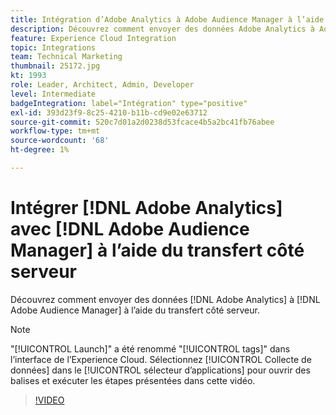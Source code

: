 ```yaml
---
title: Intégration d’Adobe Analytics à Adobe Audience Manager à l’aide du transfert côté serveur
description: Découvrez comment envoyer des données Adobe Analytics à Adobe Audience Manager à l’aide du transfert côté serveur.
feature: Experience Cloud Integration
topic: Integrations
team: Technical Marketing
thumbnail: 25172.jpg
kt: 1993
role: Leader, Architect, Admin, Developer
level: Intermediate
badgeIntegration: label="Intégration" type="positive"
exl-id: 393d23f9-8c25-4210-b11b-cd9e02e63712
source-git-commit: 520c7d01a2d0238d53fcace4b5a2bc41fb76abee
workflow-type: tm+mt
source-wordcount: '68'
ht-degree: 1%

---
```


# Intégrer [!DNL Adobe Analytics] avec [!DNL Adobe Audience Manager] à l’aide du transfert côté serveur

Découvrez comment envoyer des données [!DNL Adobe Analytics] à [!DNL Adobe Audience Manager] à l’aide du transfert côté serveur.

>[!NOTE]
>
>&quot;[!UICONTROL Launch]&quot; a été renommé &quot;[!UICONTROL tags]&quot; dans l’interface de l’Experience Cloud. Sélectionnez [!UICONTROL Collecte de données] dans le [!UICONTROL sélecteur d’applications] pour ouvrir des balises et exécuter les étapes présentées dans cette vidéo.

>[!VIDEO](https://video.tv.adobe.com/v/34474?quality=12&learn=on&captions=fre_fr)
